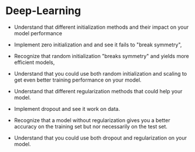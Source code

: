 # Deep-Learning

- Understand that different initialization methods and their impact on your model performance

- Implement zero initialization and and see it fails to "break symmetry",

- Recognize that random initialization "breaks symmetry" and yields more efficient models,

- Understand that you could use both random initialization and scaling to get even better training performance on your model.




- Understand that different regularization methods that could help your model.

- Implement dropout and see it work on data.

- Recognize that a model without regularization gives you a better accuracy on the training set but nor necessarily on the test set.

- Understand that you could use both dropout and regularization on your model.
